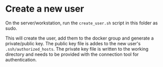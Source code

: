 # Create a new user

On the server/workstation, run the `create_user.sh` script in this folder as sudo.

This will create the user, add them to the docker group and generate a
private/public key. The public key file is addes to the new user's `.ssh/authorized_hosts`. The private key file is written to the working directory and needs to be provided with the connection tool for authentication.

